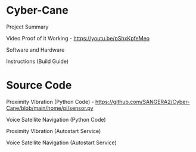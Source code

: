 # Cyber-Cane

Project Summary


Video Proof of it Working - https://youtu.be/pShxKpfeMeo


Software and Hardware


Instructions (Build Guide)


Source Code
===========

Proximity VIbration (Python Code) - https://github.com/SANGERA2/Cyber-Cane/blob/main/home/pi/sensor.py

Voice Satellite Navigation (Python Code)

Proximity VIbration (Autostart Service)

Voice Satellite Navigation (Autostart Service)
